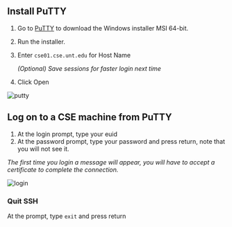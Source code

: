  ## Install PuTTY
 
1. Go to [PuTTY](https://www.chiark.greenend.org.uk/~sgtatham/putty/latest.html) to download the Windows installer MSI 64-bit.
2. Run the installer. 
3. Enter `cse01.cse.unt.edu` for Host Name

    *(Optional) Save sessions for faster login next time*

4. Click Open

  ![putty](https://raw.githubusercontent.com/misc-sonchau/dev-tool-tutorials/main/images/windows_putty.jpg)


 ## Log on to a CSE machine from PuTTY
1. At the login prompt, type your euid
2. At the password prompt, type your password and press return, note that you will not see it.

*The first time you login a message will appear, you will have to accept a certificate to complete the connection.*

![login](https://raw.githubusercontent.com/misc-sonchau/dev-tool-tutorials/main/images/windows_login.jpg)

### Quit SSH
At the prompt, type `exit` and press return